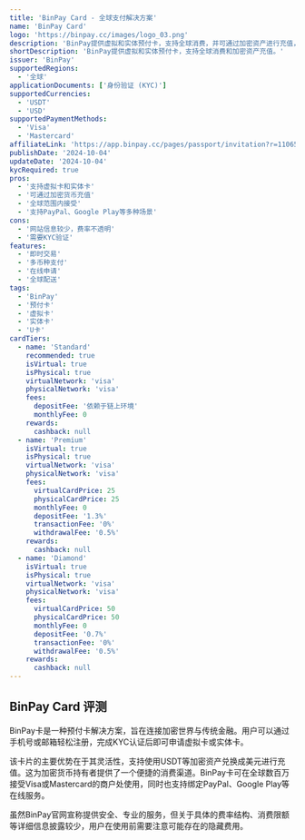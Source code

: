 ```yaml
---
title: 'BinPay Card - 全球支付解决方案'
name: 'BinPay Card'
logo: 'https://binpay.cc/images/logo_03.png'
description: 'BinPay提供虚拟和实体预付卡，支持全球消费，并可通过加密资产进行充值，致力于提供快速、安全、全球化的支付体验。'
shortDescription: 'BinPay提供虚拟和实体预付卡，支持全球消费和加密资产充值。'
issuer: 'BinPay'
supportedRegions:
  - '全球'
applicationDocuments: ['身份验证 (KYC)']
supportedCurrencies:
  - 'USDT'
  - 'USD'
supportedPaymentMethods:
  - 'Visa'
  - 'Mastercard'
affiliateLink: 'https://app.binpay.cc/pages/passport/invitation?r=1106548'
publishDate: '2024-10-04'
updateDate: '2024-10-04'
kycRequired: true
pros:
  - '支持虚拟卡和实体卡'
  - '可通过加密货币充值'
  - '全球范围内接受'
  - '支持PayPal、Google Play等多种场景'
cons:
  - '网站信息较少，费率不透明'
  - '需要KYC验证'
features:
  - '即时交易'
  - '多币种支付'
  - '在线申请'
  - '全球配送'
tags:
  - 'BinPay'
  - '预付卡'
  - '虚拟卡'
  - '实体卡'
  - 'U卡'
cardTiers:
  - name: 'Standard'
    recommended: true
    isVirtual: true
    isPhysical: true
    virtualNetwork: 'visa'
    physicalNetwork: 'visa'
    fees:
      depositFee: '依赖于链上环境'
      monthlyFee: 0
    rewards:
      cashback: null
  - name: 'Premium'
    isVirtual: true
    isPhysical: true
    virtualNetwork: 'visa'
    physicalNetwork: 'visa'
    fees:
      virtualCardPrice: 25
      physicalCardPrice: 25
      monthlyFee: 0
      depositFee: '1.3%'
      transactionFee: '0%'
      withdrawalFee: '0.5%'
    rewards:
      cashback: null
  - name: 'Diamond'
    isVirtual: true
    isPhysical: true
    virtualNetwork: 'visa'
    physicalNetwork: 'visa'
    fees:
      virtualCardPrice: 50
      physicalCardPrice: 50
      monthlyFee: 0
      depositFee: '0.7%'
      transactionFee: '0%'
      withdrawalFee: '0.5%'
    rewards:
      cashback: null
---
```


## BinPay Card 评测

BinPay卡是一种预付卡解决方案，旨在连接加密世界与传统金融。用户可以通过手机号或邮箱轻松注册，完成KYC认证后即可申请虚拟卡或实体卡。

该卡片的主要优势在于其灵活性，支持使用USDT等加密资产兑换成美元进行充值。这为加密货币持有者提供了一个便捷的消费渠道。BinPay卡可在全球数百万接受Visa或Mastercard的商户处使用，同时也支持绑定PayPal、Google Play等在线服务。

虽然BinPay官网宣称提供安全、专业的服务，但关于具体的费率结构、消费限额等详细信息披露较少，用户在使用前需要注意可能存在的隐藏费用。